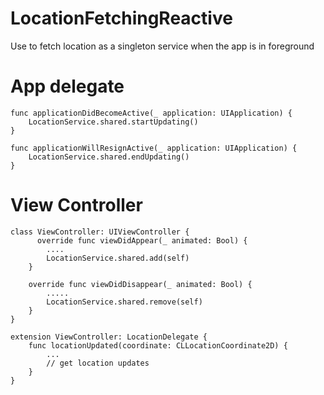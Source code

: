 # LocationFetchingReactive
Use to fetch location as a singleton service when the app is in foreground

# App delegate
```
func applicationDidBecomeActive(_ application: UIApplication) {
    LocationService.shared.startUpdating()
}

func applicationWillResignActive(_ application: UIApplication) {
    LocationService.shared.endUpdating()
}
```

# View Controller
```
class ViewController: UIViewController {
      override func viewDidAppear(_ animated: Bool) {
        ....
        LocationService.shared.add(self)
    }
    
    override func viewDidDisappear(_ animated: Bool) {
        .....
        LocationService.shared.remove(self)
    }
}

extension ViewController: LocationDelegate {
    func locationUpdated(coordinate: CLLocationCoordinate2D) {
        ...
        // get location updates
    }
}
```
